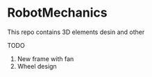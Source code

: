 # RobotMechanics
This repo contains 3D elements desin and other

TODO
1. New frame with fan
2. Wheel design
